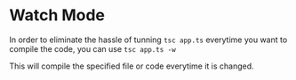 # Watch Mode

In order to eliminate the hassle of tunning `tsc app.ts` everytime you want to compile the code,
you can use `tsc app.ts -w`

This will compile the specified file or code everytime it is changed.